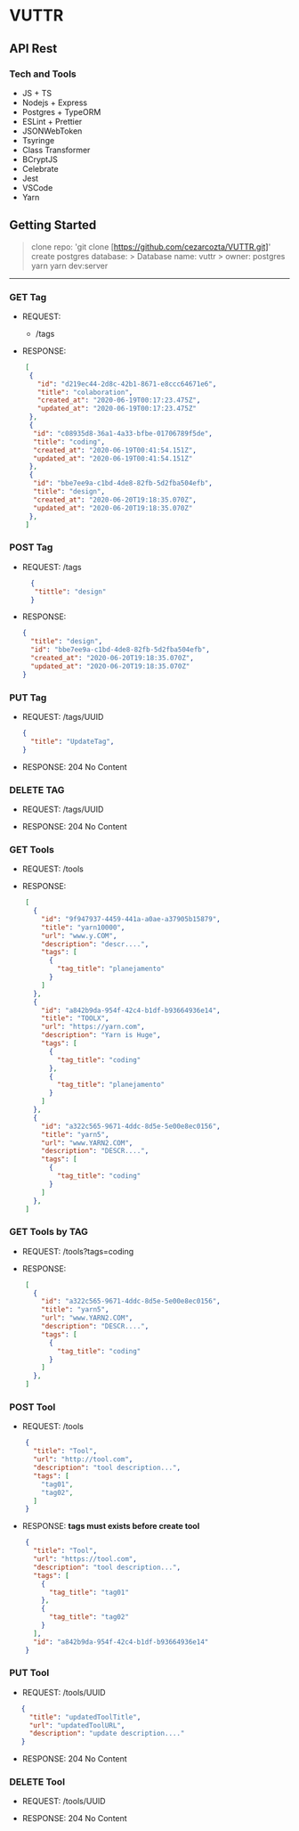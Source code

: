 
# VUTTR

## API Rest

### Tech and Tools

- JS + TS
- Nodejs + Express
- Postgres + TypeORM
- ESLint + Prettier
- JSONWebToken
- Tsyringe
- Class Transformer
- BCryptJS
- Celebrate
- Jest
- VSCode
- Yarn

## Getting Started

  > clone repo:
  'git clone [https://github.com/cezarcozta/VUTTR.git]'
  > create postgres database:
    > Database name: vuttr
    > owner: postgres
  > yarn
  > yarn dev:server

----------------------------------------------------------------------------

### GET Tag

- REQUEST:
  - /tags

- RESPONSE:

```json
    [
     {
       "id": "d219ec44-2d8c-42b1-8671-e8ccc64671e6",
       "title": "colaboration",
       "created_at": "2020-06-19T00:17:23.475Z",
       "updated_at": "2020-06-19T00:17:23.475Z"
     },
     {
      "id": "c08935d8-36a1-4a33-bfbe-01706789f5de",
      "title": "coding",
      "created_at": "2020-06-19T00:41:54.151Z",
      "updated_at": "2020-06-19T00:41:54.151Z"
     },
     {
      "id": "bbe7ee9a-c1bd-4de8-82fb-5d2fba504efb",
      "title": "design",
      "created_at": "2020-06-20T19:18:35.070Z",
      "updated_at": "2020-06-20T19:18:35.070Z"
     },
    ]
  ```

### POST Tag

- REQUEST:
    /tags

  ```json
    {
     "tittle": "design"
    }
  ```

- RESPONSE:

    ```json
    {
      "title": "design",
      "id": "bbe7ee9a-c1bd-4de8-82fb-5d2fba504efb",
      "created_at": "2020-06-20T19:18:35.070Z",
      "updated_at": "2020-06-20T19:18:35.070Z"
    }
    ```

### PUT Tag

- REQUEST:
   /tags/UUID

    ```json
    {
      "title": "UpdateTag",
    }
  ```

- RESPONSE:
  204 No Content

### DELETE TAG

- REQUEST:
    /tags/UUID

- RESPONSE:
    204 No Content

### GET Tools

- REQUEST:
    /tools

- RESPONSE:

```json
    [
      {
        "id": "9f947937-4459-441a-a0ae-a37905b15879",
        "title": "yarn10000",
        "url": "www.y.COM",
        "description": "descr....",
        "tags": [
          {
            "tag_title": "planejamento"
          }
        ]
      },
      {
        "id": "a842b9da-954f-42c4-b1df-b93664936e14",
        "title": "TOOLX",
        "url": "https://yarn.com",
        "description": "Yarn is Huge",
        "tags": [
          {
            "tag_title": "coding"
          },
          {
            "tag_title": "planejamento"
          }
        ]
      },
      {
        "id": "a322c565-9671-4ddc-8d5e-5e00e8ec0156",
        "title": "yarn5",
        "url": "www.YARN2.COM",
        "description": "DESCR....",
        "tags": [
          {
            "tag_title": "coding"
          }
        ]
      },
    ]
```

### GET Tools by TAG

- REQUEST:
    /tools?tags=coding

- RESPONSE:

```json
    [
      {
        "id": "a322c565-9671-4ddc-8d5e-5e00e8ec0156",
        "title": "yarn5",
        "url": "www.YARN2.COM",
        "description": "DESCR....",
        "tags": [
          {
            "tag_title": "coding"
          }
        ]
      },
    ]
```

### POST Tool

- REQUEST:
    /tools

```json
    {
      "title": "Tool",
      "url": "http://tool.com",
      "description": "tool description...",
      "tags": [
        "tag01",
        "tag02",
      ]
    }
```

- RESPONSE:
**tags must exists before create tool**

```json
    {
      "title": "Tool",
      "url": "https://tool.com",
      "description": "tool description...",
      "tags": [
        {
          "tag_title": "tag01"
        },
        {
          "tag_title": "tag02"
        }
      ],
      "id": "a842b9da-954f-42c4-b1df-b93664936e14"
    }
```

### PUT Tool

- REQUEST:
    /tools/UUID

 ```json
    {
      "title": "updatedToolTitle",
      "url": "updatedToolURL",
      "description": "update description...."
    }
```

- RESPONSE:
    204 No Content

### DELETE Tool

- REQUEST:
    /tools/UUID

- RESPONSE:
    204 No Content

